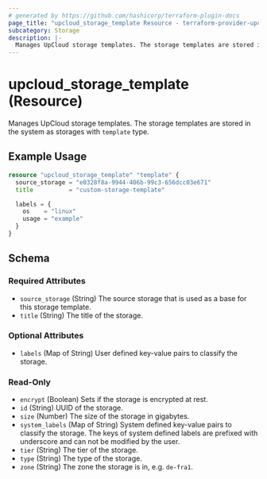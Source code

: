 ```yaml
---
# generated by https://github.com/hashicorp/terraform-plugin-docs
page_title: "upcloud_storage_template Resource - terraform-provider-upcloud"
subcategory: Storage
description: |-
  Manages UpCloud storage templates. The storage templates are stored in the system as storages with template type.
---
```


# upcloud_storage_template (Resource)

Manages UpCloud storage templates. The storage templates are stored in the system as storages with `template` type.

## Example Usage

```terraform
resource "upcloud_storage_template" "template" {
  source_storage = "e0328f8a-9944-406b-99c3-656dcc03e671"
  title          = "custom-storage-template"

  labels = {
    os    = "linux"
    usage = "example"
  }
}
```

<!-- schema generated by tfplugindocs -->
## Schema

### Required Attributes

- `source_storage` (String) The source storage that is used as a base for this storage template.
- `title` (String) The title of the storage.

### Optional Attributes

- `labels` (Map of String) User defined key-value pairs to classify the storage.

### Read-Only

- `encrypt` (Boolean) Sets if the storage is encrypted at rest.
- `id` (String) UUID of the storage.
- `size` (Number) The size of the storage in gigabytes.
- `system_labels` (Map of String) System defined key-value pairs to classify the storage. The keys of system defined labels are prefixed with underscore and can not be modified by the user.
- `tier` (String) The tier of the storage.
- `type` (String) The type of the storage.
- `zone` (String) The zone the storage is in, e.g. `de-fra1`.
